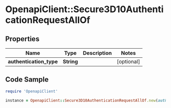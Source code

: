 # OpenapiClient::Secure3D10AuthenticationRequestAllOf

## Properties

Name | Type | Description | Notes
------------ | ------------- | ------------- | -------------
**authentication_type** | **String** |  | [optional] 

## Code Sample

```ruby
require 'OpenapiClient'

instance = OpenapiClient::Secure3D10AuthenticationRequestAllOf.new(authentication_type: null)
```


